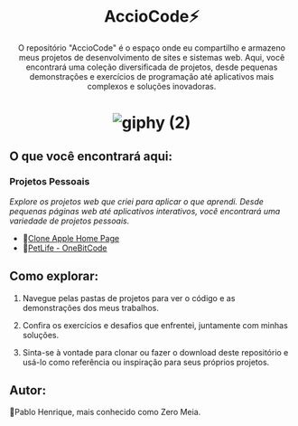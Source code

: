 


<h1 align="center">AccioCode⚡</h1>

<p align="center">O repositório "AccioCode" é o espaço onde eu compartilho e armazeno meus projetos de desenvolvimento de sites e sistemas web. Aqui, você encontrará uma coleção diversificada de projetos, desde pequenas demonstrações e exercícios de programação até aplicativos mais complexos e soluções inovadoras.<p/>
  
<h1 align="center">  

  ![giphy (2)](https://github.com/phpablo/AccioCodeProjetos/assets/13618424/64d35d94-d472-4544-8bd2-17b9aa1ffd13) 

</h1>

## O que você encontrará aqui:

### Projetos Pessoais
*Explore os projetos web que criei para aplicar o que aprendi. Desde pequenas páginas web até aplicativos interativos, você encontrará uma variedade de projetos pessoais.*

- 🍎[Clone Apple Home Page](https://phpablo.github.io/clone-homepage-apple/)
- 🐶[PetLife - OneBitCode](https://phpablo.github.io/Projeto003PetLife/)

  
## Como explorar: 

1. Navegue pelas pastas de projetos para ver o código e as demonstrações dos meus trabalhos.

2. Confira os exercícios e desafios que enfrentei, juntamente com minhas soluções.

3. Sinta-se à vontade para clonar ou fazer o download deste repositório e usá-lo como referência ou inspiração para seus próprios projetos.


## Autor:

🚀Pablo Henrique, mais conhecido como Zero Meia.
